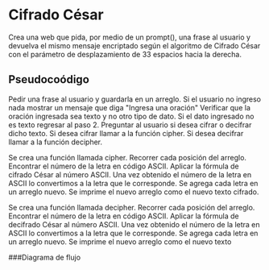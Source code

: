 # Cifrado César
Crea una web que pida, por medio de un prompt(), una frase al usuario y devuelva el mismo mensaje encriptado según el algoritmo de Cifrado César con el parámetro de desplazamiento de 33 espacios hacia la derecha.

## Pseudocoódigo

Pedir una frase al usuario y guardarla en un arreglo.
Si el usuario no ingreso nada mostrar un mensaje que diga "Ingresa una oración"
Verificar que la oración ingresada sea texto y no otro tipo de dato.
Si el dato ingresado no es texto regresar al paso 2.
Preguntar al usuario si desea cifrar o decifrar dicho texto.
Si desea cifrar llamar a la función cipher.
Si desea decifrar llamar a la función decipher.

Se crea una función llamada cipher.
Recorrer cada posición del arreglo. 
Encontrar el número de la letra en código ASCII.
Aplicar la fórmula de cifrado César al número ASCII.
Una vez obtenido el número  de la letra en ASCII lo convertimos
a la letra que le corresponde.
Se agrega cada letra en un arreglo nuevo.
Se imprime el nuevo arreglo como el nuevo texto cifrado.

Se crea una función llamada decipher.
Recorrer cada posición del arreglo.
Encontrar el número de la letra en código ASCII.
Aplicar la fórmula de decifrado César al número ASCII.
Una vez obtenido el número  de la letra en ASCII lo convertimos
a la letra que le corresponde.
Se agrega cada letra en un arreglo nuevo.
Se imprime el nuevo arreglo como el nuevo texto


###Diagrama de flujo
